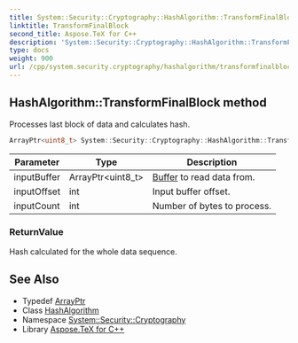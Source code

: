 ```yaml
---
title: System::Security::Cryptography::HashAlgorithm::TransformFinalBlock method
linktitle: TransformFinalBlock
second_title: Aspose.TeX for C++
description: 'System::Security::Cryptography::HashAlgorithm::TransformFinalBlock method. Processes last block of data and calculates hash in C++.'
type: docs
weight: 900
url: /cpp/system.security.cryptography/hashalgorithm/transformfinalblock/
---
```

## HashAlgorithm::TransformFinalBlock method


Processes last block of data and calculates hash.

```cpp
ArrayPtr<uint8_t> System::Security::Cryptography::HashAlgorithm::TransformFinalBlock(ArrayPtr<uint8_t> inputBuffer, int inputOffset, int inputCount) override
```


| Parameter | Type | Description |
| --- | --- | --- |
| inputBuffer | ArrayPtr\<uint8_t\> | [Buffer](../../../system/buffer/) to read data from. |
| inputOffset | int | Input buffer offset. |
| inputCount | int | Number of bytes to process. |

### ReturnValue

Hash calculated for the whole data sequence.

## See Also

* Typedef [ArrayPtr](../../../system/arrayptr/)
* Class [HashAlgorithm](../)
* Namespace [System::Security::Cryptography](../../)
* Library [Aspose.TeX for C++](../../../)
